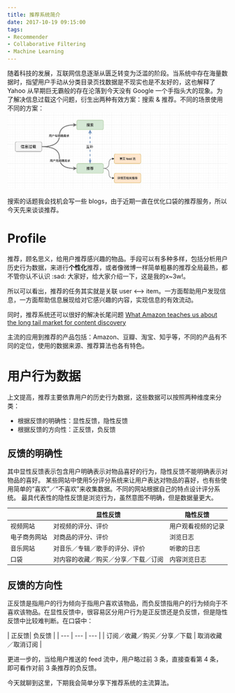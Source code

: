 ```yaml
---
title: 推荐系统简介
date: 2017-10-19 09:15:00
tags:
- Recommender
- Collaborative Filtering 
- Machine Learning
---
```


随着科技的发展，互联网信息逐渐从匮乏转变为泛滥的阶段。当系统中存在海量数据时，指望用户手动从分类目录页找数据是不现实也是不友好的，这也解释了 Yahoo 从早期巨无霸般的存在沦落到今天没有 Google 一个手指头大的现象。为了解决信息过载这个问题，衍生出两种有效方案：搜索 & 推荐。不同的场景使用不同的方案：
![](/assets/images/recommender.jpeg)

搜索的话题我会找机会写一些 blogs，由于近期一直在优化口袋的推荐服务，所以今天先来谈谈推荐。

# Profile
推荐，顾名思义，给用户推荐感兴趣的物品。手段可以有多种多样，包括分析用户历史行为数据，来进行**个性化**推荐，或者像微博一样简单粗暴的推荐全局最热，都不管你认不认识 :sad: 大家好，给大家介绍一下，这是我的x~3w!。

所以可以看出，推荐的任务其实就是关联 user <—> item。一方面帮助用户发现信息，一方面帮助信息展现给对它感兴趣的内容，实现信息的有效流动。

同时，推荐系统还可以很好的解决长尾问题 [What Amazon teaches us about the long tail market for content discovery
](https://medium.com/inventing-intelligent-machines/what-amazon-teaches-us-about-the-long-tail-market-for-content-discovery-472ddc263e11)

主流的应用到推荐的产品包括：Amazon、豆瓣、淘宝、知乎等，不同的产品有不同的定位，使用的数据来源、推荐算法也各有特色。

# 用户行为数据
上文提高，推荐主要依靠用户的历史行为数据，这些数据可以按照两种维度来分类：

* 根据反馈的明确性：显性反馈，隐性反馈
* 根据反馈的方向性：正反馈，负反馈

## 反馈的明确性
其中显性反馈表示包含用户明确表示对物品喜好的行为，隐性反馈不能明确表示对物品的喜好。
某些网站中使用5分评分系统来让用户表达对物品的喜好，也有些使用简单的“喜欢”／“不喜欢”来收集数据。不同的网站根据自己的特点设计评分系统。
最具代表性的隐性反馈是浏览行为，虽然意图不明确，但是数据量更大。

|  | 显性反馈 | 隐性反馈 |
| --- | --- | --- |
| 视频网站 |对视频的评分、评价 | 用户观看视频的记录 |
| 电子商务网站 | 对商品的评分、评价 | 浏览日志 |
| 音乐网站 | 对音乐／专辑／歌手的评分、评价 | 听歌的日志 |
| 口袋| 对内容的收藏／购买／分享／下载／订阅 | 内容浏览日志 |

## 反馈的方向性
正反馈是指用户的行为倾向于指用户喜欢该物品，而负反馈指用户的行为倾向于不喜欢该物品。在显性反馈中，很容易区分用户行为是正反馈还是负反馈，但是隐性反馈中比较难判断。在口袋中：

| 正反馈| 负反馈 |
| --- | --- | --- |
| 订阅／收藏／购买／分享／下载 | 取消收藏／取消订阅 |

更进一步的，当给用户推送的 feed 流中，用户略过前 3 条，直接查看第 4 条，即可看作对前 3 条推荐的负反馈。

今天就聊到这里，下期我会简单分享下推荐系统的主流算法。





